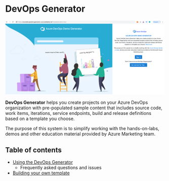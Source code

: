 # DevOps Generator

![images](About-Azure-DevOps-Demo-Generator/images/homepage.png)

**DevOps Generator** helps you create projects on your Azure DevOps organization with pre-populated sample content that includes source code, work items, iterations, service endpoints, build and release definitions based on a template you choose.

The purpose of this system is to simplify working with the hands-on-labs, demos and other education material provided by Azure Marketing team.

Table of contents
-----------------
* [Using the DevOps Generator](using.html)
    * Frequently asked questions and issues
* [Building your own template](extractor.htm)





